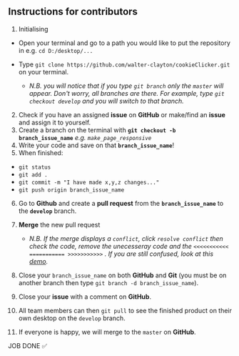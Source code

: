 ## Instructions for contributors
1. Initialising
  * Open your terminal and go to a path you would like to put the repository in e.g. `cd D:/desktop/...`
  * Type `git clone https://github.com/walter-clayton/cookieClicker.git` on your terminal.

	*  *N.B. you will notice that if you type `git branch` only the `master` will appear. Don't worry, all branches are there. For example, type `git checkout develop` and you will switch to that branch.*

2. Check if you have an assigned **issue** on **GitHub** or make/find an **issue** and assign it to yourself.
3. Create a branch on the terminal with **`git checkout -b branch_issue_name`** *e.g. `make_page_responsive`*
4. Write your code and save on that **`branch_issue_name`**!
5. When finished:
 * `git status`
 * `git add .`
 * `git commit -m "I have made x,y,z changes..."`
 * `git push origin branch_issue_name`
6. Go to **Github** and create a **pull request** from the **`branch_issue_name`** to the **`develop`** branch. 
7. **Merge** the new pull request

	  * *N.B. If the merge displays a `conflict`,  click `resolve conflict` then check the code, remove the unecesseray code and the `<<<<<<<<<<< =========== >>>>>>>>>>>` . If you are still confused, look at this [demo](https://www.youtube.com/watch?v=JtIX3HJKwfo).*

8. Close your `branch_issue_name` on both **GitHub** and **Git** (you must be on another branch then type `git branch -d branch_issue_name`).
9. Close your **issue** with a comment on **GitHub**. 
10. All team members can then `git pull` to see the finished product on their own desktop on the `develop` branch.
11. If everyone is happy, we will merge to the `master` on **GitHub**.

JOB DONE :white_check_mark: